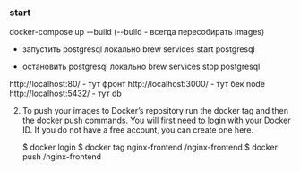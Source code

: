 ### start
docker-compose up --build (--build - всегда пересобирать images)

- запустить postgresql локально
  brew services start postgresql

- остановить postgresql локально
brew services stop postgresql

http://localhost:80/ - тут фронт
http://localhost:3000/ - тут бек node
http://localhost:5432/ - тут db

2) To push your images to Docker’s repository run the docker tag and then the docker push commands. You will first need to login with your Docker ID. If you do not have a free account, you can create one here.
   
   $ docker login
   $ docker tag nginx-frontend <dockerid>/nginx-frontend
   $ docker push <dockerid>/nginx-frontend
